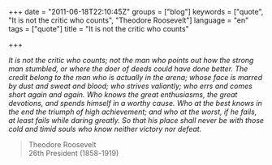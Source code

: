 +++
date = "2011-06-18T22:10:45Z"
groups = ["blog"]
keywords = ["quote", "It is not the critic who counts", "Theodore Roosevelt"]
language = "en"
tags = ["quote"]
title = "It is not the critic who counts"

+++

_It is not the critic who counts; not the man who points out how the strong man stumbled, or where the doer of deeds could have done better. The credit belong to the man who is actually in the arena; whose face is marred by dust and sweat and blood; who strives valiantly; who errs and comes short again and again. Who knows the great enthusiasms, the great devotions, and spends himself in a worthy cause. Who at the best knows in the end the triumph of high achievement; and who at the worst, if he fails, at least fails while daring greatly. So that his place shall never be with those cold and timid souls who know neither victory nor defeat._


 > Theodore Roosevelt  
 > 26th President (1858-1919)
